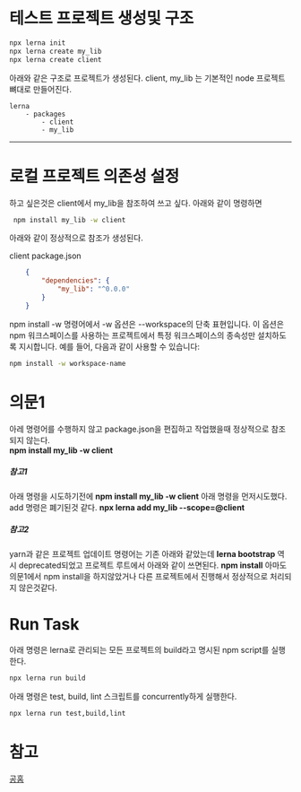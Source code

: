 테스트 프로젝트 생성및 구조
====================
```bash
npx lerna init  
npx lerna create my_lib
npx lerna create client
```

아래와 같은 구조로 프로젝트가 생성된다.
client, my_lib 는 기본적인 node 프로젝트 뼈대로 만들어진다.
```
lerna 
    - packages 
        - client
        - my_lib
```
---

로컬 프로젝트 의존성 설정
====================

하고 싶은것은
client에서 my_lib을 참조하여 쓰고 싶다. 
아래와 같이 명령하면 

```bash
 npm install my_lib -w client  
```

아래와 같이 정상적으로 참조가 생성된다.

client package.json
```json
    {
        "dependencies": {
            "my_lib": "^0.0.0"
        }
    }
```

npm install -w 명령어에서 -w 옵션은 --workspace의 단축 표현입니다. 
이 옵션은 npm 워크스페이스를 사용하는 프로젝트에서 특정 워크스페이스의 종속성만 설치하도록 지시합니다.
예를 들어, 다음과 같이 사용할 수 있습니다:

```bash
npm install -w workspace-name
```

의문1 
====================
아레 명령어를 수행하지 않고 package.json을 편집하고 작업했을때 정상적으로 참조되지 않는다.  
__npm install my_lib -w client__ 

##### 참고1
아래 명령을 시도하기전에 
__npm install my_lib -w client__ 
아래 명령을 먼저시도했다. add 명령은 폐기된것 같다.
__npx lerna add my_lib --scope=@client__

##### 참고2
yarn과 같은 프로젝트 업데이트 명령어는 기존 아래와 같았는데 
__lerna bootstrap__
역시 deprecated되었고 프로젝트 루트에서 아래와 같이 쓰면된다.
__npm install__
아마도 의문1에서 npm install을 하지않았거나 다른 프로젝트에서 진행해서 정상적으로 
처리되지 않은것같다. 

Run Task
====================

아래 명령은 lerna로 관리되는 모든 프로젝트의 build라고 명시된 npm script를 실행한다.

```bash
npx lerna run build
```

아래 명령은 test, build, lint 스크립트를 concurrently하게 실행한다.

```bash
npx lerna run test,build,lint
```

참고
====================
[공홈](https://lerna.js.org/docs/features/run-tasks)

